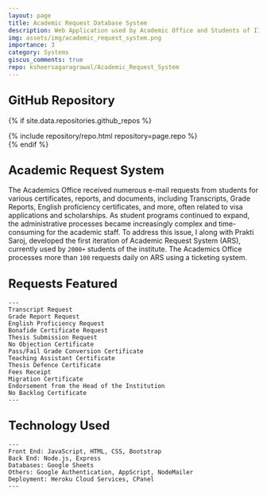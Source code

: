 ```yaml
---
layout: page
title: Academic Request Database System
description: Web Application used by Academic Office and Students of IIT GN for requesting academic documents.
img: assets/img/academic_request_system.png
importance: 3
category: Systems
giscus_comments: true
repo: ksheersagaragrawal/Academic_Request_System
---
```


## <span style="font-size: 24px;font-weight: bold;">GitHub Repository</span>

{% if site.data.repositories.github_repos %}
<div class="repositories d-flex flex-wrap flex-md-row flex-column justify-content-between align-items-center">
    {% include repository/repo.html repository=page.repo %}
</div>
{% endif %}

## <span style="font-size: 24px;font-weight: bold;">Academic Request System <a href="https://academics.iitgn.ac.in/request/index.php" title="CV"><i class="fas fa-globe"></i></a></span>
The Academics Office received numerous e-mail requests from students for various certificates, reports, and documents, including Transcripts, Grade Reports, English proficiency certificates, and more, often related to visa applications and scholarships. As student programs continued to expand, the administrative processes became increasingly complex and time-consuming for the academic staff. 
To address this issue, I along with Prakti Saroj, developed the first iteration of Academic Request System (ARS), currently used by `2000+` students of the institute. The Academics Office processes more than `100` requests daily on ARS using a ticketing system.

## <span style="font-size: 24px;font-weight: bold;">Requests Featured</span>

    ---
    Transcript Request
    Grade Report Request
    English Proficiency Request
    Bonafide Certificate Request
    Thesis Submission Request
    No Objection Certificate
    Pass/Fail Grade Conversion Certificate
    Teaching Assistant Certificate
    Thesis Defence Certificate
    Fees Receipt
    Migration Certificate
    Endorsement from the Head of the Institution
    No Backlog Certificate
    ---

## <span style="font-size: 24px;font-weight: bold;">Technology Used</span>
    ---
    Front End: JavaScript, HTML, CSS, Bootstrap
    Back End: Node.js, Express
    Databases: Google Sheets
    Others: Google Authentication, AppScript, NodeMailer
    Deployment: Heroku Cloud Services, CPanel
    ---